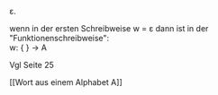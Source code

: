 ε.  
  
wenn in der ersten Schreibweise w = ε dann ist in der "Funktionenschreibweise":  
w: { } -> A

Vgl Seite 25

[[Wort aus einem Alphabet A]]